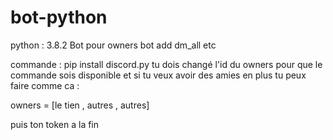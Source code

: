 # bot-python
python : 3.8.2
Bot pour owners bot add dm_all etc


commande : pip install discord.py
tu dois changé l'id du owners pour que le commande sois disponible et si tu veux avoir des amies en plus tu peux faire
comme ca :

owners = [le tien , autres , autres]

puis ton token a la fin 

